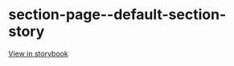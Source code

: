 # section-page--default-section-story

[View in storybook](https://raw.githack.com/Independent-Digital-News-and-Media-Ltd/standard-pwamp-sb/PR-384-sb/index.html?path=/story/section-page--default-section-story)